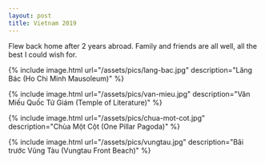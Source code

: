 ```yaml
---
layout: post
title: Vietnam 2019
---
```


Flew back home after 2 years abroad. Family and friends are all well, all the best I could wish for.

{% include image.html url="/assets/pics/lang-bac.jpg" description="Lăng Bác (Ho Chi Minh Mausoleum)" %}

{% include image.html url="/assets/pics/van-mieu.jpg" description="Văn Miếu Quốc Tử Giám (Temple of Literature)" %}

{% include image.html url="/assets/pics/chua-mot-cot.jpg" description="Chùa Một Cột (One Pillar Pagoda)" %}

{% include image.html url="/assets/pics/vungtau.jpg" description="Bãi trước Vũng Tàu (Vungtau Front Beach)" %}
